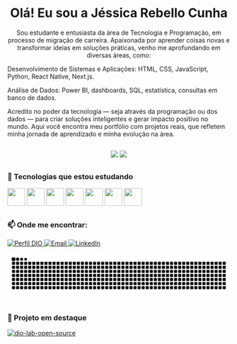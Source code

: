 <h1 align="center">Olá! Eu sou a Jéssica Rebello Cunha</h1>

<p align="center">
Sou estudante e entusiasta da área de Tecnologia e Programação, em processo de migração de carreira. Apaixonada por aprender coisas novas e transformar ideias em soluções práticas, venho me aprofundando em diversas áreas, como:

Desenvolvimento de Sistemas e Aplicações: HTML, CSS, JavaScript, Python, React Native, Next.js.

Análise de Dados: Power BI, dashboards, SQL, estatística, consultas em banco de dados.

Acredito no poder da tecnologia — seja através da programação ou dos dados — para criar soluções inteligentes e gerar impacto positivo no mundo.
Aqui você encontra meu portfólio com projetos reais, que refletem minha jornada de aprendizado e minha evolução na área.
</p>

##

<!-- GitHub Stats e Linguagens -->
<div align="center">
  <img height="180em" src="https://github-readme-stats.vercel.app/api?username=jessica-re88&show_icons=true&theme=dracula&include_all_commits=true&count_private=true"/>
  <img height="180em" src="https://github-readme-stats.vercel.app/api/top-langs/?username=jessica-re88&layout=compact&langs_count=7&theme=dracula"/>
</div>

##

<!-- Tecnologias -->
### 🧠 Tecnologias que estou estudando

<div align="left">
  <a href="https://www.cplusplus.com/" target="_blank"><img src="https://cdn.jsdelivr.net/gh/devicons/devicon/icons/cplusplus/cplusplus-original.svg" width="40" height="40"/></a>
  <a href="https://www.w3schools.com/css/" target="_blank"><img src="https://cdn.jsdelivr.net/gh/devicons/devicon/icons/css3/css3-original-wordmark.svg" width="40" height="40"/></a>
  <a href="https://www.w3.org/html/" target="_blank"><img src="https://cdn.jsdelivr.net/gh/devicons/devicon/icons/html5/html5-original-wordmark.svg" width="40" height="40"/></a>
  <a href="https://www.mysql.com/" target="_blank"><img src="https://cdn.jsdelivr.net/gh/devicons/devicon/icons/mysql/mysql-original-wordmark.svg" width="40" height="40"/></a>
  <a href="https://www.python.org" target="_blank"><img src="https://cdn.jsdelivr.net/gh/devicons/devicon/icons/python/python-original.svg" width="40" height="40"/></a>
  <a href="https://git-scm.com/" target="_blank"><img src="https://cdn.jsdelivr.net/gh/devicons/devicon/icons/git/git-original.svg" width="40" height="40"/></a>
  <a href="https://github.com/" target="_blank"><img src="https://cdn.jsdelivr.net/gh/devicons/devicon/icons/github/github-original.svg" width="40" height="40"/></a>
</div>

##

<!-- Contatos -->
### 📫 Onde me encontrar:

<p>
  <a href="https://web.dio.me/users/jessica20rebello">
    <img src="https://img.shields.io/badge/Meu%20Perfil%20na%20DIO-2D2D2D?style=for-the-badge&logo=dio&theme=dracula" alt="Perfil DIO" />
  </a>

  <a href="mailto:Jessica20rebello@hotmail.com">
    <img src="https://img.shields.io/badge/Email-2D2D2D?style=for-the-badge&logo=microsoft-outlook&theme=dracula" alt="Email" />
  </a>

  <a href="https://www.linkedin.com/in/j%C3%A9ssica-rebello-6077001b6/">
    <img src="https://img.shields.io/badge/LinkedIn-2D2D2D?style=for-the-badge&logo=linkedin&logoColor=FF6EC7&labelColor=2D2D2D" alt="LinkedIn" />
  </a>
</p>


<!-- Snake Animation personalizada -->
![snake gif](https://github.com/jessica-re88/jessica-re88/blob/output/github-contribution-grid-snake.svg)


### 🔧 Projeto em destaque

<a href="https://github.com/jessica-re88/dio-lab-open-source">
  <img src="https://github-readme-stats.vercel.app/api/pin/?username=jessica-re88&repo=dio-lab-open-source&theme=dracula" alt="dio-lab-open-source" />
</a>

